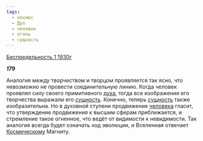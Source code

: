 ```yaml
---
tags:
  - космос
  - Дух
  - человек
  - огонь
  - сущность
---
```

[Беспредельность 1 1930г](https://127.0.0.1:4002/agni/1930)

___179___

Аналогия между творчеством и творцом проявляется так ясно, что невозможно не провести соединительную линию. Когда человек проявлял силу своего примитивного [духа](../../../tags/#Дух), тогда все изображения его творчества выражали его [сущность](../../../tags/#сущность). Конечно, теперь [сущность](../../../tags/#сущность) также изобразительна. Но в духовной ступени продвижение [человека](../../../tags/#человек) гласит, что утверждение продвижения к высшим сферам приближается, и стремление такое огненное, что ведёт от видимости к невидимости. Так аналогия всегда будет означать ход эволюции, и Вселенная отвечает [Космическому](../../../tags/#космос) Магниту.